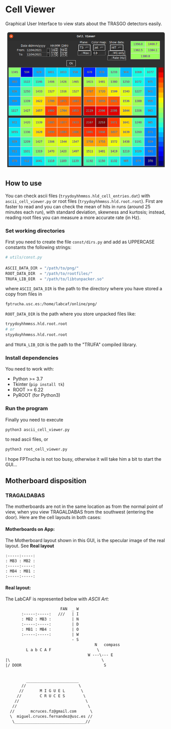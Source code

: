 # Cell Viewer
Graphical User Interface to view stats about the TRASGO detectors easily.

![Dark Theme](./store/screenshot.png) 

## How to use
You can check ascii files (`tryydoyhhmmss.hld_cell_entries.dat`) with `ascii_cell_viewer.py` or root files (`tryydoyhhmmss.hld.root.root`). First are faster to read and you can check the mean of hits in runs (around 25 minutes each run), with standard deviation, skewness and kurtosis; instead, reading root files you can measure a more accurate rate (in Hz).

### Set working directories
First you need to create the file `const/dirs.py` and add as UPPERCASE constants the following strings:
```python
# utils/const.py

ASCII_DATA_DIR = "/path/to/png/"
ROOT_DATA_DIR  = "/path/to/rootfiles/"
TRUFA_LIB_DIR  = "/path/to/libtunpacker.so"
```
where `ASCII_DATA_DIR` is the path to the directory where you have stored a copy from files in
```bash
fptrucha.usc.es:/home/labcaf/online/png/
```
`ROOT_DATA_DIR` is the path where you store unpacked files like:
```bash
tryydoyhhmmss.hld.root.root
# or
styydoyhhmmss.hld.root.root
```
and `TRUFA_LIB_DIR` is the path to the "TRUFA" compiled library.

### Install dependencies
You need to work with:
* Python >= 3.7
* Tkinter (`pip install tk`)
* ROOT >= 6.22
* PyROOT (for Python3)

### Run the program

Finally you need to execute
```bash
python3 ascii_cell_viewer.py
```
to read ascii files, or
```bash
python3 root_cell_viewer.py
```

I hope FPTrucha is not too busy, otherwise it will take him a bit to start the GUI...


## Motherboard disposition

### TRAGALDABAS
The motherboards are not in the same location as from the normal point 
of view, when you view TRAGALDABAS from the southwest (entering the door). 
Here are the cell layouts in both cases:

#### Motherboards on App:
The Motherboard layout shown in this GUI, is the specular image of the real layout. See **Real layout**
```
:-----:-----:
: MB3 : MB2 :
:-----:-----:
: MB4 : MB1 :
:-----:-----:
```

#### Real layout:
The LabCAF is represented below with *ASCII Art*:
```
                        FAN  _ W
       :-----:-----:   ///   | I
       : MB2 : MB3 :         | N
       :-----:-----:         | D
       : MB1 : MB4 :         | O
       :-----:-----:         | W
                             - S
                                       N   compass
         L a b C A F                    \
                                    W ---\--- E
|\                                        \
|/ DOOR                                    S


         _______________________
       //                       \
      //       M I G U E L       \
     //        C R U C E S        \
    //                             \
   //                               \
  //       mcruces.fz@gmail.com      \
  \  miguel.cruces.fernandez@usc.es //
   \_______________________________//
```
